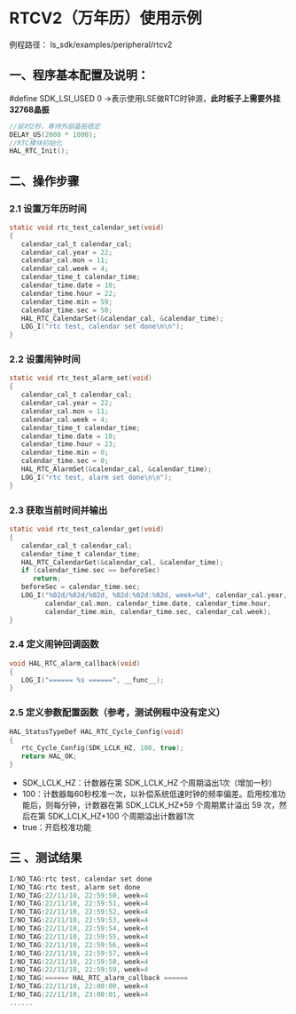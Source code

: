 # RTCV2（万年历）使用示例

例程路径： ls_sdk/examples/peripheral/rtcv2

## 一、程序基本配置及说明：
#define SDK_LSI_USED 0 ->表示使用LSE做RTC时钟源，**此时板子上需要外挂32768晶振**
```c
//延时2秒，等待外部晶振稳定
DELAY_US(2000 * 1000);
//RTC模块初始化
HAL_RTC_Init();
```

## 二、操作步骤
### 2.1 设置万年历时间
```c
static void rtc_test_calendar_set(void)
{
   calendar_cal_t calendar_cal;
   calendar_cal.year = 22;
   calendar_cal.mon = 11;
   calendar_cal.week = 4;
   calendar_time_t calendar_time;
   calendar_time.date = 10;
   calendar_time.hour = 22;
   calendar_time.min = 59;
   calendar_time.sec = 50;
   HAL_RTC_CalendarSet(&calendar_cal, &calendar_time);
   LOG_I("rtc test, calendar set done\n\n");
}
```
### 2.2 设置闹钟时间
```c
static void rtc_test_alarm_set(void)
{
   calendar_cal_t calendar_cal;
   calendar_cal.year = 22;
   calendar_cal.mon = 11;
   calendar_cal.week = 4;
   calendar_time_t calendar_time;
   calendar_time.date = 10;
   calendar_time.hour = 23;
   calendar_time.min = 0;
   calendar_time.sec = 0;
   HAL_RTC_AlarmSet(&calendar_cal, &calendar_time);
   LOG_I("rtc test, alarm set done\n\n");
}
```
### 2.3 获取当前时间并输出
```c
static void rtc_test_calendar_get(void)
{
   calendar_cal_t calendar_cal;
   calendar_time_t calendar_time;
   HAL_RTC_CalendarGet(&calendar_cal, &calendar_time);
   if (calendar_time.sec == beforeSec)
      return;
   beforeSec = calendar_time.sec;
   LOG_I("%02d/%02d/%02d, %02d:%02d:%02d, week=%d", calendar_cal.year,
         calendar_cal.mon, calendar_time.date, calendar_time.hour,
         calendar_time.min, calendar_time.sec, calendar_cal.week);
}
```
### 2.4 定义闹钟回调函数
```c
void HAL_RTC_alarm_callback(void)
{
   LOG_I("====== %s ======", __func__);
}
```
### 2.5 定义参数配置函数（参考，测试例程中没有定义）
```c
HAL_StatusTypeDef HAL_RTC_Cycle_Config(void)
{
   rtc_Cycle_Config(SDK_LCLK_HZ, 100, true);
   return HAL_OK;
}
```
- SDK_LCLK_HZ：计数器在第 SDK_LCLK_HZ 个周期溢出1次（增加一秒）
- 100：计数器每60秒校准一次，以补偿系统低速时钟的频率偏差。启用校准功能后，则每分钟，计数器在第 SDK_LCLK_HZ*59 个周期累计溢出 59 次，然后在第 SDK_LCLK_HZ+100 个周期溢出计数器1次
- true：开启校准功能

## 三 、测试结果
```c
I/NO_TAG:rtc test, calendar set done
I/NO_TAG:rtc test, alarm set done
I/NO_TAG:22/11/10, 22:59:50, week=4
I/NO_TAG:22/11/10, 22:59:51, week=4
I/NO_TAG:22/11/10, 22:59:52, week=4
I/NO_TAG:22/11/10, 22:59:53, week=4       
I/NO_TAG:22/11/10, 22:59:54, week=4    
I/NO_TAG:22/11/10, 22:59:55, week=4
I/NO_TAG:22/11/10, 22:59:56, week=4
I/NO_TAG:22/11/10, 22:59:57, week=4
I/NO_TAG:22/11/10, 22:59:58, week=4
I/NO_TAG:22/11/10, 22:59:59, week=4
I/NO_TAG:====== HAL_RTC_alarm_callback ======
I/NO_TAG:22/11/10, 22:00:00, week=4
I/NO_TAG:22/11/10, 23:00:01, week=4
......
```